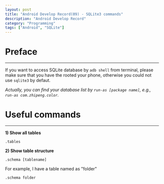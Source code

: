```yaml
---
layout: post
title: "Android Develop Record(09) - SQLite3 commands"
description: "Android Develop Record"
category: "Programming"
tags: ["Android", "SQLite"]
---
```


# Preface

* * *

If you want to access SQLite database by `adb shell` from terminal, please make sure that you have the rooted your phone, otherwise you could not use `sqlite3` by defaut. 

*Actually, you can find your database list by `run-as [package name]`, e.g., `run-as com.zhipeng.color`.*

# Useful commands

* * *

**1) Show all tables**

    .tables

**2) Show table structure**

    .schema [tablename]

For example, I have a table named as "folder"

    .schema folder
